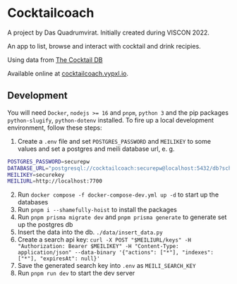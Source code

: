 # Cocktailcoach

A project by Das Quadrumvirat. Initially created during VISCON 2022.

An app to list, browse and interact with cocktail and drink recipies.

Using data from [The Cocktail DB](https://www.thecocktaildb.com/)

Available online at [cocktailcoach.vypxl.io](https://cocktailcoach.vypxl.io).

## Development

You will need `Docker`, `nodejs >= 16` and `pnpm`, `python 3` and the pip packages `python-slugify`, `python-dotenv` installed.
To fire up a local development environment, follow these steps:

1. Create a `.env` file and set `POSTGRES_PASSWORD` and `MEILIKEY` to some values and set a postgres and meili database url, e. g.

```bash
POSTGRES_PASSWORD=securepw
DATABASE_URL="postgresql://cocktailcoach:securepw@localhost:5432/db?schema=public"
MEILIKEY=securekey
MEILIURL=http://localhost:7700
```

2. Run `docker compose -f docker-compose-dev.yml up -d` to start up the databases
3. Run `pnpm i --shamefully-hoist` to install the packages
4. Run `pnpm prisma migrate dev` and `pnpm prisma generate` to generate set up the postgres db
5. Insert the data into the db. `./data/insert_data.py`
6. Create a search api key: `curl -X POST "$MEILIURL/keys" -H "Authorization: Bearer $MEILIKEY" -H "Content-Type: application/json" --data-binary '{"actions": ["*"], "indexes": ["*"], "expiresAt": null}'`
7. Save the generated search key into `.env` as `MEILI_SEARCH_KEY`
8. Run `pnpm run dev` to start the dev server
